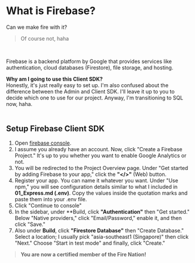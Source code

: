 # What is Firebase?
Can we make fire with it?<br>
> Of course not, haha
<br>

Firebase is a backend platform by Google that provides services like authentication, cloud databases (Firestore), file storage, and hosting.

**Why am I going to use this Client SDK?**<br>
Honestly, it's just really easy to set up. I'm also confused about the difference between the Admin and Client SDK. I'll leave it up to you to decide which one to use for our project. Anyway, I'm transitioning to SQL now, haha.<br><br> 

## Setup Firebase Client SDK
1. Open [firebase console](https://console.firebase.google.com/u/0/).
2. I assume you already have an account. Now, click "Create a Firebase Project." It's up to you whether you want to enable Google Analytics or not.
3. You will be redirected to the Project Overview page. Under "Get started by adding Firebase to your app," click the **"</>"** (Web) button.
4. Register your app. You can name it whatever you want. Under "Use npm," you will see configuration details similar to what I included in **01_Express.md (.env)**. Copy the values inside the quotation marks and paste them into your .env file.
5. Click "Continue to console"
6. In the sidebar, under **Build, click **"Authentication"** then "Get started." Below "Native providers," click "Email/Password," enable it, and then click "Save."
7. Also under **Build**, click **"Firestore Database"** then "Create Database." Select a location; I usually pick "asia-southeast1 (Singapore)" then click "Next." Choose "Start in test mode" and finally, click "Create."


> **You are now a certified member of the Fire Nation!**
